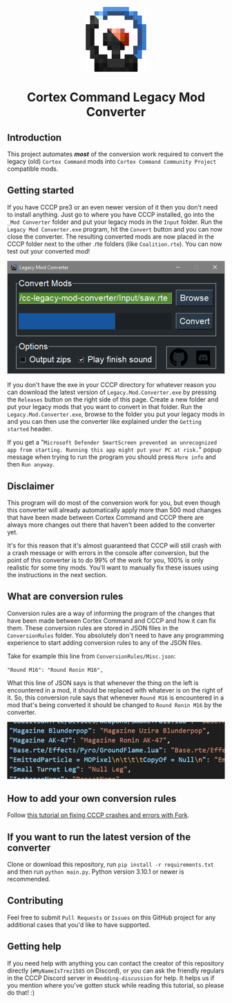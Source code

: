 <p align="center"><img src="Media/legacy-mod-converter-icon.png" alt="Legacy Mod Converter icon"></p>
<h1 align="center">Cortex Command Legacy Mod Converter</h1>

## Introduction
This project automates ***most*** of the conversion work required to convert the legacy (old) `Cortex Command` mods into `Cortex Command Community Project` compatible mods.

## Getting started
If you have CCCP pre3 or an even newer version of it then you don't need to install anything. Just go to where you have CCCP installed, go into the `_Mod Converter` folder and put your legacy mods in the `Input` folder. Run the `Legacy Mod Converter.exe` program, hit the `Convert` button and you can now close the converter. The resulting converted mods are now placed in the CCCP folder next to the other .rte folders (like `Coalition.rte`). You can now test out your converted mod!

<p align="center"><img src="Media/legacy-mod-converter-screenshot.png" alt="Legacy Mod Converter screenshot"></p>

If you don't have the exe in your CCCP directory for whatever reason you can download the latest version of `Legacy.Mod.Converter.exe` by pressing the `Releases` button on the right side of this page. Create a new folder and put your legacy mods that you want to convert in that folder. Run the `Legacy.Mod.Converter.exe`, browse to the folder you put your legacy mods in and you can then use the converter like explained under the `Getting started` header.

If you get a "`Microsoft Defender SmartScreen prevented an unrecognized app from starting. Running this app might put your PC at risk.`" popup message when trying to run the program you should press `More info` and then `Run anyway`.

## Disclaimer
This program will do most of the conversion work for you, but even though this converter will already automatically apply more than 500 mod changes that have been made between Cortex Command and CCCP there are always more changes out there that haven't been added to the converter yet.

It's for this reason that it's almost guaranteed that CCCP will still crash with a crash message or with errors in the console after conversion, but the point of this converter is to do 99% of the work for you, 100% is only realistic for some tiny mods. You'll want to manually fix these issues using the instructions in the next section.

## What are conversion rules
Conversion rules are a way of informing the program of the changes that have been made between Cortex Command and CCCP and how it can fix them. These conversion rules are stored in JSON files in the `ConversionRules` folder. You absolutely don't need to have any programming experience to start adding conversion rules to any of the JSON files.

Take for example this line from `ConversionRules/Misc.json`:

`"Round M16": "Round Ronin M16",`

What this line of JSON says is that whenever the thing on the left is encountered in a mod, it should be replaced with whatever is on the right of it. So, this conversion rule says that whenever `Round M16` is encountered in a mod that's being converted it should be changed to `Round Ronin M16` by the converter.

<p align="center"><img src="Media/conversion-rules-screenshot.png" alt="Conversion rules screenshot"></p>

## How to add your own conversion rules
Follow [this tutorial on fixing CCCP crashes and errors with Fork](https://github.com/cortex-command-community/Cortex-Command-Legacy-Mod-Converter/wiki/Fixing-CCCP-crashes-and-errors-with-Fork).

## If you want to run the latest version of the converter
Clone or download this repository, run `pip install -r requirements.txt` and then run `python main.py`. Python version 3.10.1 or newer is recommended.

## Contributing
Feel free to submit `Pull Requests` or `Issues` on this GitHub project for any additional cases that you'd like to have supported.

## Getting help
If you need help with anything you can contact the creator of this repository directly (`#MyNameIsTrez1585` on Discord), or you can ask the friendly regulars in the CCCP Discord server in `#modding-discussion` for help. It helps us if you mention where you've gotten stuck while reading this tutorial, so please do that! :)
